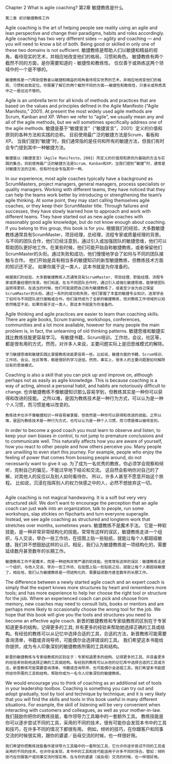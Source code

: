 Chapter 2 What is agile coaching?
第2章 敏捷教练是什么
```
第二章 初识敏捷教练工作
```

Agile coaching is the art of helping people see reality using an agile and lean perspective and change their paradigms, habits and roles accordingly. Agile coaching has two very different sides — agility and coaching — and you will need to know a bit of both. Being good or skilled in only one of these two domains is not sufficient.
敏捷教练是帮助人们以敏捷和精益的视角，看待现实的艺术，并相应地改变他们的格局，习惯和角色。 敏捷教练有两个截然不同的方面，是你需要知道的 - 敏捷性和教练性。 仅仅善于或熟练这两个领域中的一个是不够的。
```
敏捷教练是一门帮助受教者以敏捷和精益的视角看待现实世界的艺术，并相应地改变他们的格局、习惯和自我定位。你需要了解它的两个截然不同的方面——敏捷性和教练性，只善长或熟悉其中之一是远远不够的。
```

Agile is an umbrella term for all kinds of methods and practices that are based on the values and principles defined in the Agile Manifesto (“Agile Manifesto,” 2001). At present the most widely used agile methods are Scrum, Kanban and XP. When we refer to “agile”, we usually mean any and all of the agile methods, but we will sometimes specifically address one of the agile methods.
敏捷是基于“敏捷宣言”（“敏捷宣言”，2001）定义的价值和原则的各种方法和实践的总称。 目前使用最广泛的敏捷方法是Scrum，看板和XP。 当我们提到“敏捷”时，我们通常指的是任何和所有的敏捷方法，但我们有时会专门提到其中一种敏捷方法。
```
敏捷是以《敏捷宣言》（Agile Manifesto，2001）所定义的价值观和原则为基础的方法与实践的集合。目前使用最广泛的敏捷方法是Scrum、Kanban和XP。当我们提到“敏捷”时，通常是对敏捷方法的泛称，但有时也会专指其中一种。
```

In our experience, most agile coaches typically have a background as ScrumMasters, project managers, general managers, process specialists or quality managers. Working with different teams, they have noticed that they can help the teams work better by introducing or strengthening the team’s agile thinking. At some point, they may start calling themselves agile coaches, or they keep their ScrumMaster title. Through failures and successes, they have slowly learned how to approach and work with different teams. They have started out as new agile coaches with reasonably good agile knowledge, but do not know enough about coaching. If you belong to this group, this book is for you.
根据我们的经验，大多数敏捷教练通常具有ScrumMaster，项目经理，总经理，流程专家或质量经理的背景。 与不同的团队合作，他们已经注意到，通过引入或加强团队的敏捷思维，他们可以帮助团队更好地工作。在某些时候，他们可能开始自称敏捷教练，或者保留他们ScrumMaster的头衔。通过失败和成功，他们慢慢地学会了如何与不同的团队接触与合作。 他们开始是具有相当多的敏捷知识的新型敏捷教练，但教练技术方面的知识还不足。 如果你属于这一类人，这本书就是为你准备的。
```
根据我们的经验，大多数敏捷教练人员通常具有ScrumMaster、项目经理、职能经理、流程专家或质量经理的背景。他们知道，在与不同团队合作时，通过引入或强化敏捷思维，能够使团队运转得更好。在适当的时候，他们可能就把自己称为敏捷教练了，或者至少会为自己保留ScrumMaster的头衔。通过一系列的成功和失败，他们掌握了丰富的敏捷专业知识，逐渐学会了如何与不同团队进行接触或合作。他们虽然成为了全新的敏捷教练，但对教练工作领域的认知依然略显不足。如果你属于这一类人，那这本书就是为你准备的。
```

Agile thinking and agile practices are easier to learn than coaching skills. There are agile books, Scrum training, workshops, conferences, communities and a lot more available, however for many people the main problem is, in fact, the unlearning of old thinking patterns.
敏捷思维和敏捷实践比教练技能更容易学习。 有敏捷书籍，Scrum培训，工作坊，会议，社区等，都是很有用的方式，然而，对许多人来说，主要问题实际上是旧思维模式的解除。
```
学习敏捷思维和敏捷实践比掌握教练技能更容易一些。比如说，敏捷方面的书籍、Scrum培训、工作坊、会议、社区等等，都是很好的学习途径。然而，事实上，很多人的主要问题是如何解除旧有的思维模式。
```

Coaching is also a skill that you can pick up and improve on, although perhaps not as easily as agile knowledge. This is because coaching is a way of acting, almost a personal habit, and habits are notoriously difficult to change.
也许敏捷教练不像敏捷知识那么容易学到，但教练其实是一种你可以获得和改进的技能。 之所以难，是因为教练技术是一种行为方式，可以认为是一种个人习惯，而习惯是难以改变的。
```
教练技术也许不像敏捷知识一样容易被掌握，但依然是一种你可以获得和改进的技能。之所以难，是因为教练技术是一种行为方式，也可以认为是一种个人习惯，而习惯是难以被改变的。
```

In order to become a good coach you must learn to observe and listen, to keep your own biases in control, to not jump to premature conclusions and to communicate well. This naturally affects how you are aware of yourself, how you react to other people and how others perceive you. Many people are unwilling to even start this journey. For example, people who enjoy the feeling of power that comes from bossing people around, do not necessarily want to give it up.
为了成为一名优秀的教练，你必须学会观察和倾听，克制自己的偏见，不能过早地下结论和交流。 这自然会影响你对自己的了解，对其他人的反应以及别人如何看待你。 所以，许多人甚至不愿意开始这个旅程。 比如说，沉浸在指挥别人的权力快感之中的人，必然不想放弃这一切。
```为了成为一名优秀的教练，你必须学会观察和倾听、控制自己的偏见、不过早地下结论、保持良好的交流。 这自然会影响你对自己的认知、对他人的反应以及如何被别人看待。所以，许多人甚至不愿意开启这段旅程，有些人沉浸在指挥他人的权力快感之中且无意回头。
```

Agile coaching is not magical handwaving. It is a soft but very very structured skill. We don’t want to encourage the perception that an agile coach can just walk into an organization, talk to people, run some workshops, slap stickies on flipcharts and turn everyone superagile. Instead, we see agile coaching as structured and longterm work that stretches over months, sometimes years.
敏捷教练不是魔术手法。 它是一种软技能，是一种非常非常结构化的技能。常常有这样的误区，敏捷教练走进一个组织，与人交谈，举办一些工作坊，在挂图上贴一些贴纸，就能让每个人都超级敏捷。我们并不想鼓励这样的认识。相反，我们认为敏捷教练是一项结构化的，需要延续数月甚至数年的长期工作。
```
敏捷教练工作不是魔术，而是一种结构非常严谨的软技能。但常常有这样的误区：敏捷教练走进一个组织、与他人交谈、举办一些工作坊、在挂图上贴一些贴纸之后，就能让每个人都超级敏捷了。相反地，我们认为敏捷教练是一项结构化的、需要延续数月甚至数年的长期工作。
```

The difference between a newly started agile coach and an expert coach is simply that the expert knows more structures by heart and remembers more tools; and has more experience to help her choose the right tool or structure for the job. Where an experienced coach can pick and choose from memory, new coaches may need to consult lists, books or mentors and are perhaps more likely to occasionally choose the wrong tool for the job. We hope that this book will give you the tools and structures you need to become an effective agile coach.
新晋的敏捷教练和专家级教练的区别在于专家知道更多的结构，记得更多的工具; 并有更多的经验来帮助她选择正确的工具或结构。有经验的教练可以从记忆中选择合适的工具，合适的方法，新晋教练可能需要查询清单，书籍或咨询导师，可能偶尔会选择错误的工具。 我们希望这本书能给你提供，成为令人印象深刻的敏捷教练所需的工具和结构。
```
新晋的敏捷教练与专家级教练的区别在于：专家知道更多的结构、记得更多的工具、并具备更多的经验来协助他选择正确的工具或结构。有经验的教练可以从他的记忆库中选择合适的工具或方法，新晋教练可能需要查询清单、书籍或咨询导师，也可能偶尔会选错工具。我们希望本书能提供给你所需的工具和结构，帮助你成为一名令人印象深刻的敏捷教练。
```

We would encourage you to think of coaching as an additional set of tools in your leadership toolbox. Coaching is something you can try out and adopt gradually, tool by tool and technique by technique; and it is very likely that you will find the skills and tools in this book useful in many different situations. For example, the skill of listening will be very convenient when interacting with customers and colleagues, as well as your mother-in-law.
我们鼓励你把你的教练技能，看作领导力工具箱中的一套额外工具。 教练技能是你可以逐步尝试不同的工具，采用的不同的技术，很有可能你会发现本书中的工具和技巧，在许多不同的情况下都很有用。 例如，倾听的技巧，在你跟客户和同事交流的时候很实用，跟你的婆婆／岳母交流的时候，也一样很好用。
```
我们希望你把教练技能看作是领导力工具箱中的一套附加工具，它允许你逐步尝试不同的工具或采用的不同的技术。也许你会发现，本书中的工具和技巧能适用于许多不同的场合。譬如：倾听技巧在你跟客户或同事交流时很实用，在与你的婆婆（或岳母）交流的时候，也一样很好用。
```
